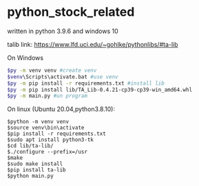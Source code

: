 # python_stock_related

written in python 3.9.6 and windows 10

talib link: https://www.lfd.uci.edu/~gohlke/pythonlibs/#ta-lib

On Windows
```bash
$py -m venv venv #create venv
$venv\Scripts\activate.bat #use venv
$py -m pip install -r requirements.txt #install lib
$py -m pip install lib/TA_Lib-0.4.21-cp39-cp39-win_amd64.whl
$py -m main.py #un program
```

On linux (Ubuntu 20.04,python3.8.10):
```
$python -m venv venv
$source venv\bin\activate
$pip install -r requirements.txt
$sudo apt install python3-tk
$cd lib/ta-lib/
$./configure --prefix=/usr
$make
$sudo make install
$pip install ta-lib
$python main.py
```
